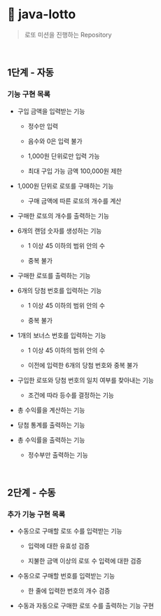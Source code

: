 # 🎫 java-lotto

> 로또 미션을 진행하는 Repository

<br/>

## 1단계 - 자동

### 기능 구현 목록

- 구입 금액을 입력받는 기능

  - 정수만 입력

  - 음수와 0은 입력 불가

  - 1,000원 단위로만 입력 가능

  - 최대 구입 가능 금액 100,000원 제한

- 1,000원 단위로 로또를 구매하는 기능

  - 구매 금액에 따른 로또의 개수를 계산

- 구매한 로또의 개수를 출력하는 기능

- 6개의 랜덤 숫자를 생성하는 기능

  - 1 이상 45 이하의 범위 안의 수

  - 중복 불가

- 구매한 로또를 출력하는 기능

- 6개의 당첨 번호를 입력하는 기능

  - 1 이상 45 이하의 범위 안의 수

  - 중복 불가

- 1개의 보너스 번호를 입력하는 기능

  - 1 이상 45 이하의 범위 안의 수

  - 이전에 입력한 6개의 당첨 번호와 중복 불가

- 구입한 로또와 당첨 번호의 일치 여부를 찾아내는 기능

  - 조건에 따라 등수를 결정하는 기능

- 총 수익률을 계산하는 기능

- 당첨 통계를 출력하는 기능

- 총 수익률을 출력하는 기능

  - 정수부만 출력하는 기능

<br/>

## 2단계 - 수동

### 추가 기능 구현 목록

- 수동으로 구매할 로또 수를 입력받는 기능

  - 입력에 대한 유효성 검증

  - 지불한 금액 이상의 로또 수 입력에 대한 검증

- 수동으로 구매할 번호를 입력받는 기능

  - 한 줄에 입력한 번호의 개수 검증

- 수동과 자동으로 구매한 로또 수를 출력하는 기능 구현

